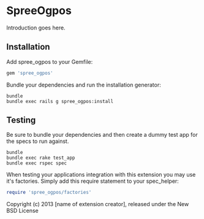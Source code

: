 SpreeOgpos
==========

Introduction goes here.

Installation
------------

Add spree_ogpos to your Gemfile:

```ruby
gem 'spree_ogpos'
```

Bundle your dependencies and run the installation generator:

```shell
bundle
bundle exec rails g spree_ogpos:install
```

Testing
-------

Be sure to bundle your dependencies and then create a dummy test app for the specs to run against.

```shell
bundle
bundle exec rake test_app
bundle exec rspec spec
```

When testing your applications integration with this extension you may use it's factories.
Simply add this require statement to your spec_helper:

```ruby
require 'spree_ogpos/factories'
```

Copyright (c) 2013 [name of extension creator], released under the New BSD License
